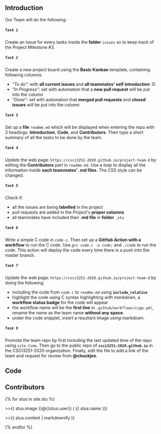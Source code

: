 ## Introduction
Our Team will do the following:  

##### `Task 1`
Create an issue for every tasks inside the **folder** `issues` so to keep track of the Project Milestone #3.  
  
##### **`Task 2`**
Create a new project board using the **Basic Kanban** template, containing following columns:
* *"To do":* with **all current issues** and **all teammates' self introduction** :D
* *"In Progress":* set with automation that a **new pull request** will be put into the column
* *"Done":* set with automation that **merged pull requests** and **closed issues** will be put into the column

##### `Task 3`
Set up a **file** `readme.md` which will be displayed when entering the repo with 3 headings:  **Introduction**, **Code**, and **Contributors**. Then type a short summary of all the tasks to be done by the team.

##### `Task 4`  
Update the web page: `https://csci3251-2020.github.io/project-team-d` by editing the **Contributors** part in `readme.md`. Use a *loop* to display all the information inside **each teammates' .md files**. 
The CSS style can be changed.

##### `Task 5`  
Check if:  
* all the issues are being **labelled** in the project
* pull requests are added in the Project's **proper columns**
* all teammates have included their **.md file** in **folder** `_stu` 

##### `Task 6`  
Write a simple C code in `code.c`. Then set up a **GitHub Action with a workflow** to run the C code. 
Use *`gcc code.c -o code;`* and *`./code`* to run the code. This action will deploy the code every time there is a push into the master branch.

##### `Task 7`  
Update the web page: `https://csci3251-2020.github.io/project-team-d` by doing the following:
* including the code from *`code.c`* to `readme.md` using **`include_relative`**
* highlight the code using C syntax highlighting *with markdown*, a **workflow status badge** for the code will appear
* the workflow name will be the **first line** in `.github/workflows/ccpp.yml`, rename the name as the team name **without any space**. 
* under the code snipplet, insert a resultant image *using markdown*.  

##### `Task 8` 
Promote the team repo by first including the last updated time of the repo using `site.time`.
Then go to the public repo of **`csci3251-2020.github.io`** in the CSCI3251-2020 organization. 
Finally, edit the file to add a link of the team and request for review from **@chuckjee**.

## Code
## Contributors
{% for stus in site.stu %}
<div>
  <p> >>{{ stus.image }}@{{stus.user}} ( {{ stus.name }})</p>
  <p>>>{{ stus.content | markdownify }}</p>
</div>
{% endfor %}
